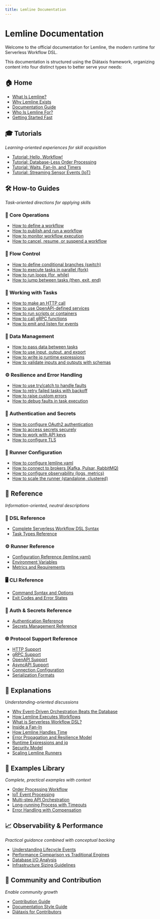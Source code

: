 ```yaml
---
title: Lemline Documentation
---
```


# Lemline Documentation

Welcome to the official documentation for Lemline, the modern runtime for Serverless Workflow DSL.

This documentation is structured using the Diátaxis framework, organizing content into four distinct types to better
serve your needs:

## 🏠 Home

* [What Is Lemline?](lemline-what-is.md)
* [Why Lemline Exists](lemline-why-exists.md)
* [Documentation Guide](lemline-doc-guide.md)
* [Who Is Lemline For?](lemline-who-for.md)
* [Getting Started Fast](lemline-getting-started.md)

## 🎓 Tutorials

*Learning-oriented experiences for skill acquisition*

* [Tutorial: Hello, Workflow!](lemline-tutorial-hello.md)
* [Tutorial: Database-Less Order Processing](lemline-tutorial-order-processing.md)
* [Tutorial: Waits, Fan-In, and Timers](lemline-tutorial-waits.md)
* [Tutorial: Streaming Sensor Events (IoT)](lemline-tutorial-iot.md)

## 🛠️ How-to Guides

*Task-oriented directions for applying skills*

### 🔧 Core Operations

* [How to define a workflow](lemline-howto-define-workflow.md)
* [How to publish and run a workflow](lemline-howto-publish-run.md)
* [How to monitor workflow execution](lemline-howto-monitor.md)
* [How to cancel, resume, or suspend a workflow](lemline-howto-lifecycle.md)

### 🎯 Flow Control

* [How to define conditional branches (switch)](lemline-howto-conditional.md)
* [How to execute tasks in parallel (fork)](lemline-howto-parallel.md)
* [How to run loops (for, while)](lemline-howto-loops.md)
* [How to jump between tasks (then, exit, end)](lemline-howto-jumps.md)

### 🧩 Working with Tasks

* [How to make an HTTP call](lemline-howto-http.md)
* [How to use OpenAPI-defined services](lemline-howto-openapi.md)
* [How to run scripts or containers](lemline-howto-run.md)
* [How to call gRPC functions](lemline-howto-grpc.md)
* [How to emit and listen for events](lemline-howto-events.md)

### 🧮 Data Management

* [How to pass data between tasks](lemline-howto-data-passing.md)
* [How to use input, output, and export](lemline-howto-io.md)
* [How to write jq runtime expressions](lemline-howto-jq.md)
* [How to validate inputs and outputs with schemas](lemline-howto-schemas.md)

### ⚙️ Resilience and Error Handling

* [How to use try/catch to handle faults](lemline-howto-try-catch.md)
* [How to retry failed tasks with backoff](lemline-howto-retry.md)
* [How to raise custom errors](lemline-howto-custom-errors.md)
* [How to debug faults in task execution](lemline-howto-debug.md)

### 🔐 Authentication and Secrets

* [How to configure OAuth2 authentication](lemline-howto-oauth2.md)
* [How to access secrets securely](lemline-howto-secrets.md)
* [How to work with API keys](lemline-howto-api-keys.md)
* [How to configure TLS](lemline-howto-tls.md)

### 🚀 Runner Configuration

* [How to configure lemline.yaml](lemline-howto-config.md)
* [How to connect to brokers (Kafka, Pulsar, RabbitMQ)](lemline-howto-brokers.md)
* [How to configure observability (logs, metrics)](lemline-howto-observability.md)
* [How to scale the runner (standalone, clustered)](lemline-howto-scaling.md)

## 📖 Reference

*Information-oriented, neutral descriptions*

### 🧾 DSL Reference

* [Complete Serverless Workflow DSL Syntax](lemline-ref-dsl-syntax.md)
* [Task Types Reference](lemline-ref-task-types.md)

### ⚙️ Runner Reference

* [Configuration Reference (lemline.yaml)](lemline-ref-config.md)
* [Environment Variables](lemline-ref-env-vars.md)
* [Metrics and Requirements](lemline-ref-metrics.md)

### 🖥️ CLI Reference

* [Command Syntax and Options](lemline-ref-cli.md)
* [Exit Codes and Error States](lemline-ref-errors.md)

### 🔐 Auth & Secrets Reference

* [Authentication Reference](lemline-ref-auth.md)
* [Secrets Management Reference](lemline-ref-secrets.md)

### 🌐 Protocol Support Reference

* [HTTP Support](lemline-ref-http.md)
* [gRPC Support](lemline-ref-grpc.md)
* [OpenAPI Support](lemline-ref-openapi.md)
* [AsyncAPI Support](lemline-ref-asyncapi.md)
* [Connection Configuration](lemline-ref-connections.md)
* [Serialization Formats](lemline-ref-serialization.md)

## 🧠 Explanations

*Understanding-oriented discussions*

* [Why Event-Driven Orchestration Beats the Database](lemline-explain-event-driven.md)
* [How Lemline Executes Workflows](lemline-explain-execution.md)
* [What is Serverless Workflow DSL?](lemline-explain-sw-dsl.md)
* [Inside a Fan-In](lemline-explain-fan-in.md)
* [How Lemline Handles Time](lemline-explain-time.md)
* [Error Propagation and Resilience Model](lemline-explain-errors.md)
* [Runtime Expressions and jq](lemline-explain-jq.md)
* [Security Model](lemline-explain-security.md)
* [Scaling Lemline Runners](lemline-explain-scaling.md)

## 📁 Examples Library

*Complete, practical examples with context*

* [Order Processing Workflow](lemline-examples-order.md)
* [IoT Event Processing](lemline-examples-iot.md)
* [Multi-step API Orchestration](lemline-examples-api.md)
* [Long-running Process with Timeouts](lemline-examples-timeouts.md)
* [Error Handling with Compensation](lemline-example-compensation.md)

## 📈 Observability & Performance

*Practical guidance combined with conceptual backing*

* [Understanding Lifecycle Events](lemline-observability-lifecycle.md)
* [Performance Comparison vs Traditional Engines](lemline-observability-performance.md)
* [Database I/O Analysis](lemline-observability-io.md)
* [Infrastructure Sizing Guidelines](lemline-observability-sizing.md)

## 📣 Community and Contribution

*Enable community growth*

* [Contribution Guide](lemline-community-contribution.md)
* [Documentation Style Guide](lemline-community-style.md)
* [Diátaxis for Contributors](lemline-community-diataxis.md)
